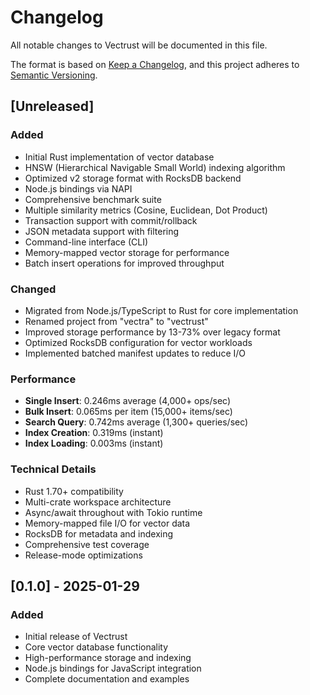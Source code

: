 # Changelog

All notable changes to Vectrust will be documented in this file.

The format is based on [Keep a Changelog](https://keepachangelog.com/en/1.0.0/),
and this project adheres to [Semantic Versioning](https://semver.org/spec/v2.0.0.html).

## [Unreleased]

### Added
- Initial Rust implementation of vector database
- HNSW (Hierarchical Navigable Small World) indexing algorithm
- Optimized v2 storage format with RocksDB backend
- Node.js bindings via NAPI
- Comprehensive benchmark suite
- Multiple similarity metrics (Cosine, Euclidean, Dot Product)
- Transaction support with commit/rollback
- JSON metadata support with filtering
- Command-line interface (CLI)
- Memory-mapped vector storage for performance
- Batch insert operations for improved throughput

### Changed
- Migrated from Node.js/TypeScript to Rust for core implementation
- Renamed project from "vectra" to "vectrust"
- Improved storage performance by 13-73% over legacy format
- Optimized RocksDB configuration for vector workloads
- Implemented batched manifest updates to reduce I/O

### Performance
- **Single Insert**: 0.246ms average (4,000+ ops/sec)
- **Bulk Insert**: 0.065ms per item (15,000+ items/sec) 
- **Search Query**: 0.742ms average (1,300+ queries/sec)
- **Index Creation**: 0.319ms (instant)
- **Index Loading**: 0.003ms (instant)

### Technical Details
- Rust 1.70+ compatibility
- Multi-crate workspace architecture
- Async/await throughout with Tokio runtime
- Memory-mapped file I/O for vector data
- RocksDB for metadata and indexing
- Comprehensive test coverage
- Release-mode optimizations

## [0.1.0] - 2025-01-29

### Added
- Initial release of Vectrust
- Core vector database functionality
- High-performance storage and indexing
- Node.js bindings for JavaScript integration
- Complete documentation and examples